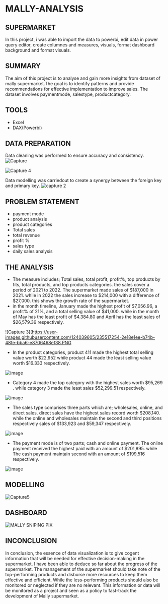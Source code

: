 # MALLY-ANALYSIS

## SUPERMARKET
In this project, i was able to import the data to powerbi, edit data in power query editor, create columnes and measures,
visuals, format dashboard background and format visuals.

## SUMMARY
The aim of this project is to analyse and gain more insights from dataset of mally supermarket.The goal is to identify patterns 
and provide recommendations for effective implementation to improve sales. The dataset involves paymentmode, salestype, productcategory.

## TOOLS
* Excel
* DAX(Powerbi)

## DATA PREPARATION
Data cleaning was performed to ensure accuracy and consistency. 
![Capture](https://user-images.githubusercontent.com/124039605/235500599-a54fa4cb-022f-407e-8d57-161b4df5fdaa.PNG)

![Capture 4](https://user-images.githubusercontent.com/124039605/235520799-8759d229-9cc9-4266-b4ab-60f36c628a22.PNG)


Data modelling was carriedout to create a synergy between the foreign key and primary key.
![capture 2](https://user-images.githubusercontent.com/124039605/235500896-3ca7cc6d-c786-45e3-a53b-13fcf0660b4e.PNG)



## PROBLEM STATEMENT
* payment mode
* product analysis
* product categories
* Total sales 
* total revenue
* profit %
* sales type 
* daily sales analysis


## THE ANALYSIS
* The measure includes; Total sales, total profit, profit%, top products by fits, total products, and top products categories. the sales cover a period of 2021 to 2022. The supermarket made sales of $187,000 in 2021. while in 2022 the sales increase to $214,000 with a difference of $27,000. this shows the growth rate of the supermarket. 
* in the month timeline, January made the highest profit of $7,056.96, a profit% of 21%, and a total selling value of $41,000. while in the month of May has the least profit of $4.384.80 and April has the least sales of $26,579.36 respectively.

![Capture 3](https://user-images.githubusercontent.com/124039605/235517254-2e18e1ee-b74b-48fe-bba6-e8706468ef38.PNG

* In the product categories, product 411 made the highest total selling value worth $22,952 while product 44 made the least selling value worth $16.333 respectively.

![image](https://user-images.githubusercontent.com/124039605/235773502-12e02c55-ee5e-4387-b6bd-bc355367092e.png)

* Category 4 made the top category with the highest sales worth $95,269 . while category 3 made the least sales $52,299.51 respectively.

![image](https://user-images.githubusercontent.com/124039605/235773376-f90411ef-7737-4f60-bebd-1e6b9badd7a4.png)

*  The sales type comprises three parts which are; wholesales, online, and direct sales. direct sales have the highest sales record worth $208,140. while the online and wholesales maintain the second and third positions respectively sales of $133,923 and $59,347 respectively.

![image](https://user-images.githubusercontent.com/124039605/235773638-bbe5d3be-8e8e-4114-86a3-f01b6abf2f74.png)

* The payment mode is of two parts; cash and online payment. The online payment received the highest paid with an amount of $201,895. while The cash payment maintain second with an amount of $199,516 respectively.

![image](https://user-images.githubusercontent.com/124039605/235773779-ab297a1d-6dac-4a23-9410-279cc01469ae.png)

   
   ##  MODELLING

![Capture5](https://user-images.githubusercontent.com/124039605/235521704-9b83b09e-9e2a-48c6-b963-6c9a39262d53.PNG)

## DASHBOARD

![MALLY SNIPING PIX](https://user-images.githubusercontent.com/124039605/235522773-f8980ce5-0054-4f33-91ec-250526b403b2.png)

## INCONCLUSION
In conclusion, the essence of data visualization is to give cogent information that will be needed for effective decision-making in the supermarket. I have been able to deduce so far about the progress of the supermarket. The management of the supermarket should take note of the top-performing products and disburse more resources to keep them effective and efficient. While the less-performing products should also be monitored or neglected if they are no relevant. This information or data will be monitored as a project and seen as a policy to fast-track the development of Mally supermarket.


